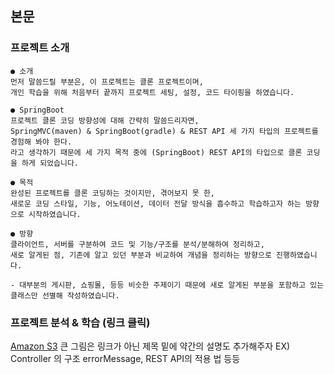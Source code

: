 ## 본문

### 프로젝트 소개
    
    ● 소개
    먼저 말씀드릴 부분은, 이 프로젝트는 클론 프로젝트이며, 
    개인 학습을 위해 처음부터 끝까지 프로젝트 세팅, 설정, 코드 타이핑을 하였습니다.
    
    ● SpringBoot 
    프로젝트 클론 코딩 방향성에 대해 간략히 말씀드리자면, 
    SpringMVC(maven) & SpringBoot(gradle) & REST API 세 가지 타입의 프로젝트를 경험해 봐야 한다.
    라고 생각하기 때문에 세 가지 목적 중에 (SpringBoot) REST API의 타입으로 클론 코딩을 하게 되었습니다.

    ● 목적
    완성된 프로젝트를 클론 코딩하는 것이지만, 겪어보지 못 한, 
    새로운 코딩 스타일, 기능, 어노테이션, 데이터 전달 방식을 흡수하고 학습하고자 하는 방향으로 시작하였습니다. 

    ● 방향
    클라이언트, 서버를 구분하여 코드 및 기능/구조를 분석/분해하여 정리하고, 
    새로 알게된 점, 기존에 알고 있던 부분과 비교하여 개념을 정리하는 방향으로 진행하였습니다.  

    - 대부분의 게시판, 쇼핑몰, 등등 비슷한 주제이기 때문에 새로 알게된 부분을 포함하고 있는 클래스만 선별해 작성하였습니다.

### 프로젝트 분석 & 학습 (링크 클릭)

<a href="project_analysis/AmazonS3.md">Amazon S3</a>
큰 그림은 링크가 아닌 제목 밑에 약간의 설명도 추가해주자
EX) Controller 의 구조 errorMessage, REST API의 적용 법 등등
    
         
        

    

    


    

